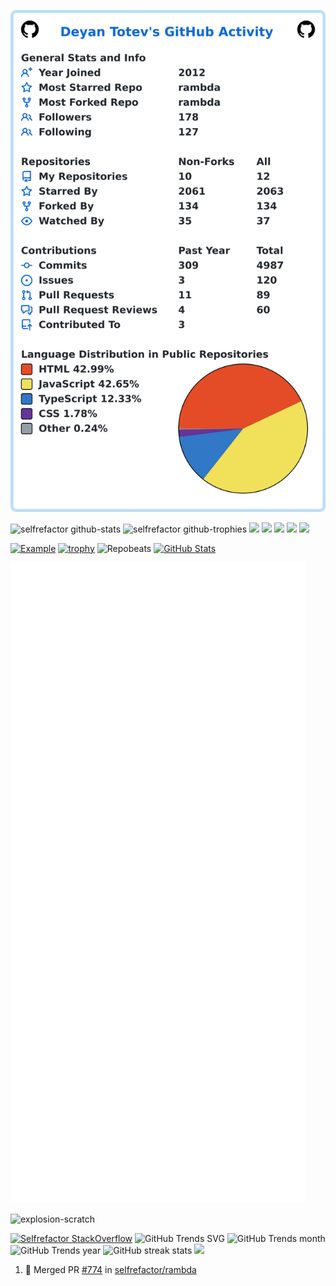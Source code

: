 <div align="left">


![My user statistics](images/userstats.svg)

<!-- https://github-profile-summary-cards.vercel.app/demo.html -->
![selfrefactor github-stats](https://stats.dooboo.io/api/github-stats-advanced?login=selfrefactor)
![selfrefactor github-trophies](https://stats.dooboo.io/api/github-trophies?login=selfrefactor)
![](http://github-profile-summary-cards.vercel.app/api/cards/profile-details?username=selfrefactor&theme=darcula)
![](http://github-profile-summary-cards.vercel.app/api/cards/productive-time?username=selfrefactor&theme=darcula&utcOffset=8) 
![](http://github-profile-summary-cards.vercel.app/api/cards/stats?username=selfrefactor&theme=darcula)
![](http://github-profile-summary-cards.vercel.app/api/cards/most-commit-language?username=selfrefactor&theme=darcula) 
![](http://github-profile-summary-cards.vercel.app/api/cards/repos-per-language?username=selfrefactor&theme=darcula) 


<!-- https://github.com/tuhinpal/readme-stats-github/blob/main/README.md -->
[![Example](https://github-stats-alpha.vercel.app/api?username=selfrefactor&cc=010&tc=fff&ic=fff&bc=010 "selfrefactor")](https://github-stats-alpha.vercel.app/api?username=selfrefactor "selfrefactor")
[![trophy](https://github-profile-trophy.vercel.app/?username=selfrefactor)](https://github.com/selfrefactor/github-profile-trophy)
![Repobeats](https://repobeats.axiom.co/api/embed/6f9f2aa57a6f1ed67156cea07e8cff86a94ef7b8.svg "Repobeats analytics image")
[![GitHub Stats](https://github-readme-stats.vercel.app/api?username=selfrefactor&show_icons=true&bg_color=30,e96443,904e95&title_color=fff&text_color=fff&icon_color=fff)](https://github.com/selfrefactor)

<p>
<img src="https://raw.githubusercontent.com/selfrefactor/selfrefactor/master/github-metrics.svg">
</p>
<p><img align="center" src="https://github-readme-streak-stats.herokuapp.com/?user=explosion-scratch&" alt="explosion-scratch" /></p>

[![Selfrefactor StackOverflow](https://stackoverflow-badge.herokuapp.com/api/StackOverflowBadge/967097)](https://stackoverflow.com/users/967097/dejan-toteff)
![GitHub Trends SVG](https://api.githubtrends.io/user/svg/selfrefactor/langs)
![GitHub Trends month](https://api.githubtrends.io/user/svg/selfrefactor/repos?time_range=one_month&theme=bright_lights)
![GitHub Trends year](https://api.githubtrends.io/user/svg/selfrefactor/repos?time_range=one_year&theme=bright_lights)
![GitHub streak stats](https://github-readme-streak-stats.herokuapp.com/?user=selfrefactor) 
[![](https://img.shields.io/badge/linkedin-%230077B5.svg?&style=for-the-badge&logo=linkedin&logoColor=white0e76a8)](https://www.linkedin.com/in/deyantotev/)


<!--START_SECTION:activity-->
1. 🎉 Merged PR [#774](https://github.com/selfrefactor/rambda/pull/774) in [selfrefactor/rambda](https://github.com/selfrefactor/rambda)
<!--END_SECTION:activity-->

  
</div>
